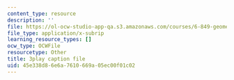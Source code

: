 ```yaml
---
content_type: resource
description: ''
file: https://ol-ocw-studio-app-qa.s3.amazonaws.com/courses/6-849-geometric-folding-algorithms-linkages-origami-polyhedra-fall-2012/45e338d86e6a7610669a05ec00f01c02_k2jKCJ8fhj0.srt
file_type: application/x-subrip
learning_resource_types: []
ocw_type: OCWFile
resourcetype: Other
title: 3play caption file
uid: 45e338d8-6e6a-7610-669a-05ec00f01c02
---
```

